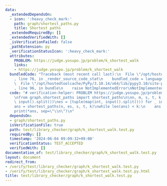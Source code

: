 ```yaml
---
data:
  _extendedDependsOn:
  - icon: ':heavy_check_mark:'
    path: graph/shortest_paths.py
    title: Shortest paths
  _extendedRequiredBy: []
  _extendedVerifiedWith: []
  _isVerificationFailed: false
  _pathExtension: py
  _verificationStatusIcon: ':heavy_check_mark:'
  attributes:
    PROBLEM: https://judge.yosupo.jp/problem/k_shortest_walk
    links:
    - https://judge.yosupo.jp/problem/k_shortest_walk
  bundledCode: "Traceback (most recent call last):\n  File \"/opt/hostedtoolcache/PyPy/3.10.14/x64/lib/pypy3.10/site-packages/onlinejudge_verify/documentation/build.py\"\
    , line 76, in _render_source_code_stat\n    bundled_code = language.bundle(\n\
    \  File \"/opt/hostedtoolcache/PyPy/3.10.14/x64/lib/pypy3.10/site-packages/onlinejudge_verify/languages/python.py\"\
    , line 96, in bundle\n    raise NotImplementedError\nNotImplementedError\n"
  code: "# verification-helper: PROBLEM https://judge.yosupo.jp/problem/k_shortest_walk\n\
    \nfrom graph.shortest_paths import shortest_paths\n\nn, m, s, t, k = map(int,\
    \ input().split())\nes = [tuple(map(int, input().split())) for _ in range(m)]\n\
    ans = shortest_paths(n, es, s, t, k)\nwhile len(ans) < k:\n    ans.append(-1)\n\
    print(*ans, sep=\"\\n\")\n"
  dependsOn:
  - graph/shortest_paths.py
  isVerificationFile: true
  path: test/library_checker/graph/k_shortest_walk.test.py
  requiredBy: []
  timestamp: '2024-06-04 09:09:32+09:00'
  verificationStatus: TEST_ACCEPTED
  verifiedWith: []
documentation_of: test/library_checker/graph/k_shortest_walk.test.py
layout: document
redirect_from:
- /verify/test/library_checker/graph/k_shortest_walk.test.py
- /verify/test/library_checker/graph/k_shortest_walk.test.py.html
title: test/library_checker/graph/k_shortest_walk.test.py
---
```

